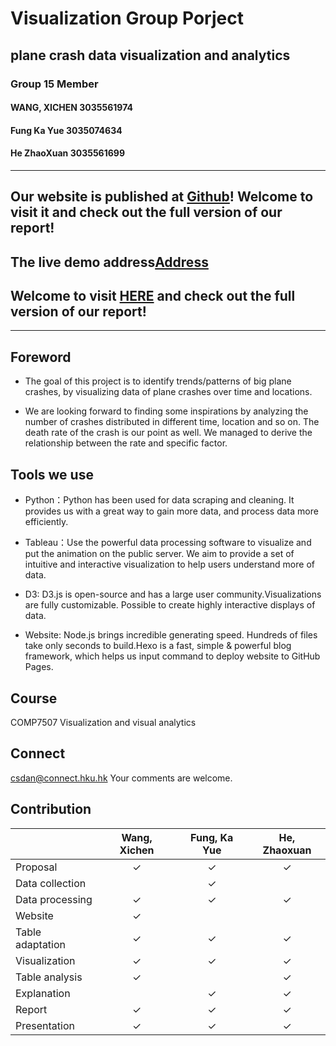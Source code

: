 # Visualization Group Porject
## plane crash data visualization and analytics

### Group 15 Member  

#### WANG, XICHEN 3035561974  

#### Fung Ka Yue 3035074634  

#### He ZhaoXuan 3035561699


---

##  Our website is published at [Github](https://github.com/SprayandPray/Visualization_Plane)! Welcome to visit it and check out the full version of our report!

## The live demo address[Address](https://sprayandpray.github.io/Visualization_Plane/)

## Welcome to visit [HERE](https://github.com/SprayandPray/Visualization_Plane/blob/gh-pages/report.pdf) and check out the full version of our report!
---
## Foreword
- The goal of this project is to identify trends/patterns of big plane crashes, by visualizing data of plane crashes over time and locations.   

- We are looking forward to finding some inspirations by analyzing the number of crashes distributed in different time, location and so on. The death rate of the crash is our point as well. We managed to derive the relationship between the rate and specific factor.

## Tools we use  

- Python：Python has been used for data scraping and cleaning. It provides us with a great way to gain more data, and process data more efficiently.  
 
- Tableau：Use the powerful data processing software to visualize and put the animation on the public server. We aim to provide a set of intuitive and interactive visualization to help users understand more of data.  

- D3: D3.js is open-source and has a large user community.Visualizations are fully customizable. Possible to create highly interactive displays of data.  

- Website: Node.js brings incredible generating speed. Hundreds of files take only seconds to build.Hexo is a fast, simple & powerful blog framework, which helps us input command to deploy  website to GitHub Pages.

## Course  
COMP7507 Visualization and visual analytics

## Connect  
csdan@connect.hku.hk Your comments are welcome.

## Contribution

|   | Wang, Xichen | Fung, Ka Yue |He, Zhaoxuan|
|:---| :----: | :----: |:---:|
| Proposal | ✓	 | ✓	 |✓	|
| Data collection |  | ✓	 ||
| Data processing | ✓	 | ✓	 |✓	|
| Website | ✓	 |  | |
| Table adaptation | ✓	 | ✓	 |✓	|
| Visualization | ✓	 | ✓	 |✓	|
| Table analysis |✓	  | 	 |✓	|
| Explanation |  | ✓	 |✓	|
| Report | ✓	 | ✓	 |✓	|
| Presentation | ✓	 | ✓	 |✓	|
